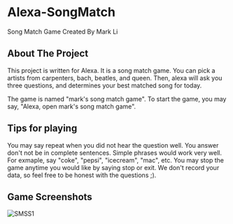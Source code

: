 # Alexa-SongMatch
 Song Match Game Created By Mark Li
 
<!-- ABOUT THE PROJECT -->
## About The Project
This project is written for Alexa. It is a song match game. You can pick a artists from carpenters, bach, beatles, and queen. Then, alexa will ask you three questions, and determines your best matched song for today.

The game is named "mark's song match game". To start the game, you may say, "Alexa, open mark's song match game".

## Tips for playing
You may say repeat when you did not hear the question well. 
You answer don't not be in complete sentences. Simple phrases would work very well. For exmaple, say "coke", "pepsi", "icecream", "mac", etc.
You may stop the game anytime you would like by saying stop or exit.
We don't record your data, so feel free to be honest with the questions ;).

## Game Screenshots
![SMSS1](https://user-images.githubusercontent.com/32099214/101672571-09a56500-3a24-11eb-93cd-6b5c081588d0.png)
